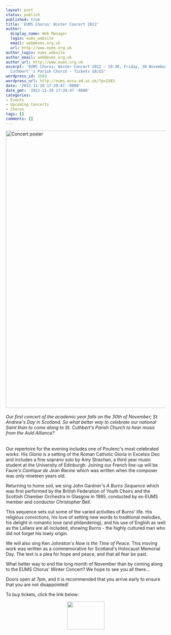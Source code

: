 ```yaml
---
layout: post
status: publish
published: true
title: 'EUMS Chorus: Winter Concert 2012'
author:
  display_name: Web Manager
  login: eums_website
  email: web@eums.org.uk
  url: http://www.eums.org.uk
author_login: eums_website
author_email: web@eums.org.uk
author_url: http://www.eums.org.uk
excerpt: 'EUMS Chorus: Winter Concert 2012 - 19:30, Friday, 30 November 2012 - St.
  Cuthbert''s Parish Church - Tickets £8/£5'
wordpress_id: 2583
wordpress_url: http://eums.eusa.ed.ac.uk/?p=2583
date: '2012-11-29 17:39:47 -0800'
date_gmt: '2012-11-29 17:39:47 -0800'
categories:
- Events
- Upcoming Concerts
- Chorus
tags: []
comments: []
---
```

<p><a title="buy tickets online" href="http://www.ticketsource.co.uk/event/28648"> <img src="http://eums.eusa.ed.ac.uk/wp-content/uploads/images/w620/posters/20121130_chorus.jpg" alt="Concert poster" width="620" height="872" /></a></p>
<h6>Our first concert of the academic year falls on the 30th of November; St. Andrew's Day in Scotland. So what better way to celebrate our national Saint than to come along to St. Cuthbert's Parish Church to hear music from the Auld Alliance?</h6></p>
<p>Our repertoire for the evening includes one of Poulenc's most celebrated works. His <em>Gloria </em>is a setting of the Roman Catholic Gloria in Excelsis Deo and includes a fine soprano solo by Amy Strachan, a third year music student at the University of Edinburgh. Joining our French line-up will be Faure's <em>Cantique de Jean Racine </em>which was written when the composer was only nineteen years old.</p></p>
<p>Returning to home soil, we sing John Gardner's <em>A Burns Sequence</em> which was first performed by the British Federation of Youth Choirs and the Scottish Chamber Orchestra in Glasgow in 1995, conducted by ex-EUMS member and conductor Christopher Bell.</p></p>
<p>This sequence sets out some of the varied activities of Burns' life. His religious convictions, his love of setting new words to traditional melodies, his delight in romantic love (and philandering), and his use of English as well as the Lallans are all included, showing Burns - the highly cultured man who did not forget his lowly origin.</p></p>
<p>We will also sing Ken Johnston's <em>Now is the Time of Peace. </em>This moving work was written as a commemorative for Scotland's Holocaust Memorial Day. The text is a plea for hope and peace, and that all fear be past.</p></p>
<p>What better way to end the long month of November than by coming along to the EUMS Chorus' Winter Concert? We hope to see you all there...</p></p>
<p>Doors open at 7pm, and it is recommended that you arrive early to ensure that you are not disappointed!</p></p>
<p>To buy tickets, click the link below:</p></p>
<p align="middle"><a title="buy tickets online" href="http://www.ticketsource.co.uk/event/28648"> <img src="http://www.ticketsource.co.uk/images/buyTickets/buyTickets-medium.png" alt="" width="118" height="88" border="0" /></a></p><br />
 </p>
<p> </p>
